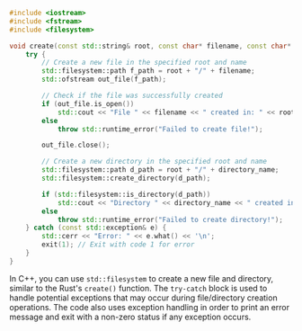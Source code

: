 ```cpp
#include <iostream>
#include <fstream>
#include <filesystem>

void create(const std::string& root, const char* filename, const char* directory_name) {
    try {
        // Create a new file in the specified root and name
        std::filesystem::path f_path = root + "/" + filename;
        std::ofstream out_file(f_path);

        // Check if the file was successfully created
        if (out_file.is_open())
            std::cout << "File " << filename << " created in: " << root << "\n";
        else
            throw std::runtime_error("Failed to create file!");

        out_file.close();

        // Create a new directory in the specified root and name
        std::filesystem::path d_path = root + "/" + directory_name;
        std::filesystem::create_directory(d_path);

        if (std::filesystem::is_directory(d_path))
            std::cout << "Directory " << directory_name << " created in: " << root << "\n";
        else
            throw std::runtime_error("Failed to create directory!");
    } catch (const std::exception& e) {
        std::cerr << "Error: " << e.what() << '\n';
        exit(1); // Exit with code 1 for error
    }
}
```
In C++, you can use `std::filesystem` to create a new file and directory, similar to the Rust's `create()` function. The `try-catch` block is used to handle potential exceptions that may occur during file/directory creation operations. The code also uses exception handling in order to print an error message and exit with a non-zero status if any exception occurs.
